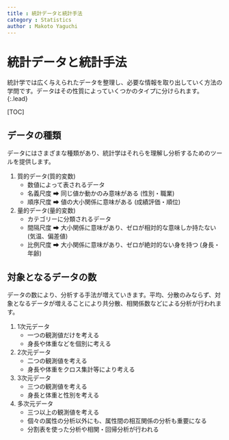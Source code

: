 ```yaml
---
title : 統計データと統計手法
category : Statistics
author : Makoto Yaguchi
---
```


# 統計データと統計手法
統計学では広く与えられたデータを整理し、必要な情報を取り出していく方法の学問です。データはその性質によっていくつかのタイプに分けられます。
{:.lead}

[TOC]

## データの種類

データにはさまざまな種類があり、統計学はそれらを理解し分析するためのツールを提供します。

1. 質的データ(質的変数)
    - 数値によって表されるデータ
    - 名義尺度 ➡ 同じ値か動かのみ意味がある (性別・職業)
    - 順序尺度 ➡ 値の大小関係に意味がある (成績評価・順位)
2. 量的データ(量的変数)
    - カテゴリーに分類されるデータ
    - 間隔尺度 ➡ 大小関係に意味があり、ゼロが相対的な意味しか持たない (気温、偏差値)
    - 比例尺度 ➡ 大小関係に意味があり、ゼロが絶対的ない身を持つ (身長・年齢)


## 対象となるデータの数

データの数により、分析する手法が増えていきます。平均、分散のみならず、対象となるデータが増えることにより共分散、相関係数などによる分析が行われます。

1. 1次元データ
   - 一つの観測値だけを考える
   - 身長や体重などを個別に考える
2. 2次元データ
   - 二つの観測値を考える
   - 身長や体重をクロス集計等により考える
3. 3次元データ
   - 三つの観測値を考える
   - 身長と体重と性別を考える
4. 多次元データ
   - 三つ以上の観測値を考える
   - 個々の属性の分析以外にも、属性間の相互関係の分析も重要になる
   - 分割表を使った分析や相関・回帰分析が行われる




